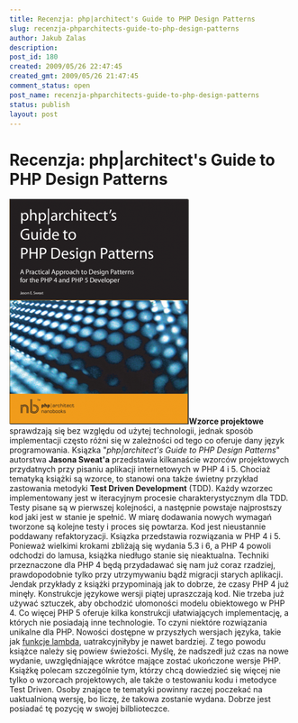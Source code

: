 ```yaml
---
title: Recenzja: php|architect's Guide to PHP Design Patterns
slug: recenzja-phparchitects-guide-to-php-design-patterns
author: Jakub Zalas
description: 
post_id: 180
created: 2009/05/26 22:47:45
created_gmt: 2009/05/26 21:47:45
comment_status: open
post_name: recenzja-phparchitects-guide-to-php-design-patterns
status: publish
layout: post
---
```


<!--Wzorce projektowe sprawdzają się bez względu od użytej technologii, jednak sposób implementacji często różni się w zależności od tego co oferuje dany język programowania. Ksiązka "php|architect's Guide to PHP Design Patterns" autorstwa Jasona Sweat'a przedstawia kilkanaście wzorców projektowych przydatnych przy pisaniu aplikacji internetowych w PHP 4 i 5. Chociaż tematyką książki są wzorce, to stanowi ona także świetny przykład zastowania metodyki Test Driven Development (TDD).-->

# Recenzja: php|architect's Guide to PHP Design Patterns

![php|architect's Guide to PHP Design Patterns](/uploads/wp//2009/05/phparchitects-guide-to-design-patterns-319x400.png)**Wzorce projektowe** sprawdzają się bez względu od użytej technologii, jednak sposób implementacji często różni się w zależności od tego co oferuje dany język programowania. Ksiązka "_php|architect's Guide to PHP Design Patterns_" autorstwa **Jasona Sweat'a** przedstawia kilkanaście wzorców projektowych przydatnych przy pisaniu aplikacji internetowych w PHP 4 i 5. Chociaż tematyką książki są wzorce, to stanowi ona także świetny przykład zastowania metodyki **Test Driven Development** (TDD). Każdy wzorzec implementowany jest w iteracyjnym procesie charakterystycznym dla TDD. Testy pisane są w pierwszej kolejności, a następnie powstaje najprostszy kod jaki jest w stanie je spełnić. W miarę dodawania nowych wymagań tworzone są kolejne testy i proces się powtarza. Kod jest nieustannie poddawany refaktoryzacji. Ksiązka przedstawia rozwiązania w PHP 4 i 5. Ponieważ wielkimi krokami zbliżają się wydania 5.3 i 6, a PHP 4 powoli odchodzi do lamusa, książka niedługo stanie się nieaktualna. Techniki przeznaczone dla PHP 4 będą przydadawać się nam już coraz rzadziej, prawdopodobnie tylko przy utrzymywaniu bądź migracji starych aplikacji. Jendak przykłady z książki przypominają jak to dobrze, że czasy PHP 4 już minęły. Konstrukcje językowe wersji piątej upraszczają kod. Nie trzeba już używać sztuczek, aby obchodzić ułomoności modelu obiektowego w PHP 4. Co więcej PHP 5 oferuje kilka konstrukcji ułatwiających implementację, a których nie posiadają inne technologie. To czyni niektóre rozwiązania unikalne dla PHP. Nowości dostępne w przyszłych wersjach języka, takie jak [funkcje lambda](http://fabien.potencier.org/article/17/on-php-5-3-lambda-functions-and-closures), uatrakcyjniłyby je nawet bardziej. Z tego powodu książce należy się powiew świeżości. Myślę, że nadszedł już czas na nowe wydanie, uwzględniające wkrótce mające zostać ukończone wersje PHP. Książkę polecam szczególnie tym, którzy chcą dowiedzieć się więcej nie tylko o wzorcach projektowych, ale także o testowaniu kodu i metodyce Test Driven. Osoby znające te tematyki powinny raczej poczekać na uaktualnioną wersję, bo liczę, że takowa zostanie wydana. Dobrze jest posiadać tę pozycję w swojej bilblioteczce.
